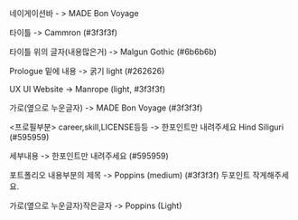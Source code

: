 네이게이션바 - > MADE Bon Voyage

타이틀 -> Cammron  (#3f3f3f)

타이틀 위의 글자(내용많은거) -> Malgun Gothic (#6b6b6b)

Prologue 밑에 내용 -> 굵기 light (#262626)

UX UI Website -> Manrope (light, #3f3f3f)

가로(옆으로 누운글자) -> MADE Bon Voyage (#3f3f3f)


<프로필부분> 
career,skill,LICENSE등등 -> 한포인트만 내려주세요 Hind Siliguri (#595959)

세부내용 -> 한포인트만 내려주세요 (#595959)


포트폴리오 내용부분의 제목 -> Poppins (medium) (#3f3f3f) 두포인트 작게해주세요.

가로(옆으로 누운글자)작은글자 -> Poppins (Light)




